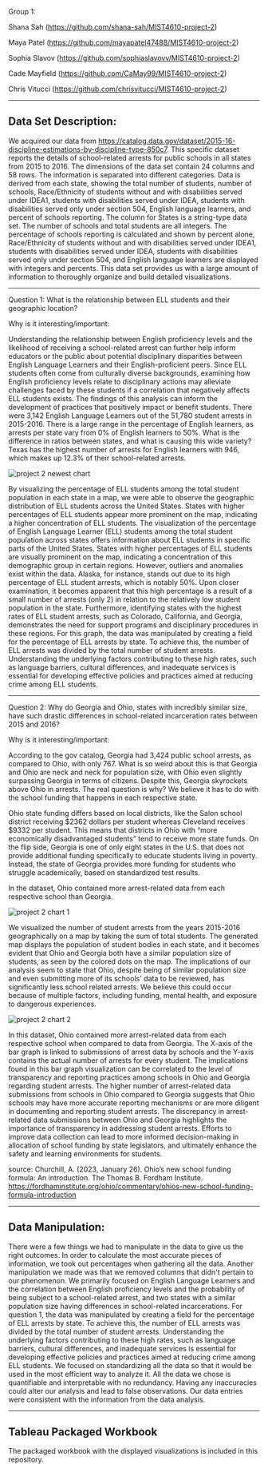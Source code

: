 Group 1:

Shana Sah (https://github.com/shana-sah/MIST4610-project-2)

Maya Patel (https://github.com/mayapatel47488/MIST4610-project-2)

Sophia Slavov (https://github.com/sophiaslavovv/MIST4610-project-2) 

Cade Mayfield (https://github.com/CaMay99/MIST4610-project-2)

Chris Vitucci (https://github.com/chrisvitucci/MIST4610-project-2) 

-----------------------------------------------------------------------------------------------------------
Data Set Description:
---------------------------

We acquired our data from https://catalog.data.gov/dataset/2015-16-discipline-estimations-by-discipline-type-850c7. This specific dataset reports the details of school-related arrests for public schools in all states from 2015 to 2016. The dimensions of the data set contain 24 columns and 58 rows. The information is separated into different categories. Data is derived from each state, showing the total number of students, number of schools, Race/Ethnicity of students without and with disabilities served under IDEA1, students  with disabilities served under IDEA, students with disabilities served only under section 504, English language learners, and percent of schools reporting. The column for States is a string-type data set. The number of schools and total students are all integers. The percentage of schools reporting is calculated and shown by percent alone, Race/Ethnicity of students without and with disabilities served under IDEA1, students with disabilities served under IDEA, students with disabilities served only under section 504, and English language learners are displayed with integers and percents. This data set provides us with a large amount of information to thoroughly organize and build detailed visualizations.

-----------------------------------------------------------------------------------------------------------

Question 1: What is the relationship between ELL students and their geographic location?


Why is it interesting/important: 

Understanding the relationship between English proficiency levels and the likelihood of receiving a school-related arrest can further help inform educators or the public about potential disciplinary disparities between English Language Learners and their English-proficient peers. Since ELL students often come from culturally diverse backgrounds, examining how English proficiency levels relate to disciplinary actions may alleviate challenges faced by these students if a correlation that negatively affects ELL students exists. The findings of this analysis can inform the development of practices that positively impact or benefit students.
There were 3,142 English Language Learners out of the 51,780 student arrests in 2015-2016. There is a large range in the percentage of English learners, as arrests per state vary from 0% of English learners to 50%. What is the difference in ratios between states, and what is causing this wide variety? Texas has the highest number of arrests for English learners with 946, which makes up 12.3% of their school-related arrests.

![project 2 newest chart](https://github.com/mayapatel47488/MIST4610-project-2/assets/166044940/d6760a8f-4817-4696-a520-1139cbd6ec60)



By visualizing the percentage of ELL students among the total student population in each state in a map, we were able to observe the geographic distribution of ELL students across the United States. States with higher percentages of ELL students appear more prominent on the map, indicating a higher concentration of ELL students.
The visualization of the percentage of English Language Learner (ELL) students among the total student population across states offers information about ELL students in specific parts of the United States. States with higher percentages of ELL students are visually prominent on the map, indicating a concentration of this demographic group in certain regions. However, outliers and anomalies exist within the data. Alaska, for instance, stands out due to its high percentage of ELL student arrests, which is notably 50%. Upon closer examination, it becomes apparent that this high percentage is a result of a small number of arrests (only 2) in relation to the relatively low student population in the state. Furthermore, identifying states with the highest rates of ELL student arrests, such as Colorado, California, and Georgia, demonstrates the need for support programs and disciplinary procedures in these regions. For this graph, the data was manipulated by creating a field for the percentage of ELL arrests by state. To achieve this, the number of ELL arrests was divided by the total number of student arrests.  Understanding the underlying factors contributing to these high rates, such as language barriers, cultural differences, and inadequate services is essential for developing effective policies and practices aimed at reducing crime among ELL students.

-----------------------------------------------------------------------------------------------------------

Question 2: Why do Georgia and Ohio, states with incredibly similar size, have such drastic differences in school-related incarceration rates  between 2015 and 2016?

Why is it interesting/important: 

According to the gov catalog, Georgia had 3,424 public school arrests, as compared to Ohio, with only 767. What is so weird about this is that Georgia and Ohio are neck and neck for population size, with Ohio even slightly surpassing Georgia in terms of citizens. Despite this, Georgia skyrockets above Ohio in arrests. The real question is why? We believe it has to do with the school funding that happens in each respective state.

Ohio state funding differs based on local districts, like the Salon school district receiving $2362 dollars per student whereas Cleveland receives $9332 per student. This means that districts in Ohio with “more economically disadvantaged students” tend to receive more state funds.  On the flip side, Georgia is one of only eight states in the U.S. that does not provide additional funding specifically to educate students living in poverty. Instead, the state of Georgia provides more funding for students who struggle academically, based on standardized test results. 

In the dataset, Ohio contained more arrest-related data from each respective school than Georgia. 

![project 2 chart 1](https://github.com/mayapatel47488/MIST4610-project-2/assets/166044940/6e984a9f-4bbc-4506-b3b9-4e3f2a8a0387)

We visualized the number of student arrests from the years 2015-2016 geographically on a map by taking the sum of total students. The generated map displays the population of student bodies in each state, and it becomes evident that Ohio and Georgia both have a similar population size of students, as seen by the colored dots on the map. The implications of our analysis seem to state that Ohio, despite being of similar population size and even submitting more of its schools' data to be reviewed, has significantly less school related arrests. We believe this could occur because of multiple factors, including funding, mental health, and exposure to dangerous experiences.


![project 2 chart 2](https://github.com/mayapatel47488/MIST4610-project-2/assets/166044940/d53b549c-8847-40a7-8b10-49d2e4341c39)

In this dataset, Ohio contained more arrest-related data from each respective school when compared to data from Georgia. The X-axis of the bar graph is linked to submissions of arrest data by schools and the Y-axis contains the actual number of arrests for every student. The implications found in this bar graph visualization can be correlated to the level of transparency and reporting practices among schools in Ohio and Georgia regarding student arrests. The higher number of arrest-related data submissions from schools in Ohio compared to Georgia suggests that Ohio schools may have more accurate reporting mechanisms or are more diligent in documenting and reporting student arrests. The discrepancy in arrest-related data submissions between Ohio and Georgia highlights the importance of transparency in addressing student arrests. Efforts to improve data collection can lead to more informed decision-making in allocation of school funding by state legislators, and ultimately enhance the safety and learning environments for students.

source:
Churchill, A. (2023, January 26). Ohio’s new school funding formula: An introduction. The Thomas B. Fordham Institute. https://fordhaminstitute.org/ohio/commentary/ohios-new-school-funding-formula-introduction


-----------------------------------------------------------------------------------------------------------
Data Manipulation:
-------------------
There were a few things we had to manipulate in the data to give us the right outcomes. In order to calculate the most accurate pieces of information, we took out percentages when gathering all the data. Another manipulation we made was that we removed columns that didn't pertain to our phenomenon. We primarily focused on English Language Learners and the correlation between English proficiency levels and the probability of being subject to a school-related arrest, and two states with a similar population size having differences in school-related incarcerations. For question 1, the data was manipulated by creating a field for the percentage of ELL arrests by state. To achieve this, the number of ELL arrests was divided by the total number of student arrests. Understanding the underlying factors contributing to these high rates, such as language barriers, cultural differences, and inadequate services is essential for developing effective policies and practices aimed at reducing crime among ELL students. We focused on standardizing all the data so that it would be used in the most efficient way to analyze it. All the data we chose is quantifiable and interpretable with no redundancy. Having any inaccuracies could alter our analysis and lead to false observations. Our data entries were consistent with the information from the data analysis.


-----------------------------------------------------------------------------------------------------------
Tableau Packaged Workbook
--------------------------

The packaged workbook with the displayed visualizations is included in this repository.









